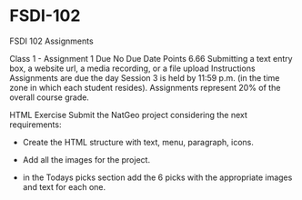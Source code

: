 # FSDI-102
FSDI 102   Assignments

Class 1 - Assignment 1
Due No Due Date Points 6.66 Submitting a text entry box, a website url, a media recording, or a file upload
Instructions
Assignments are due the day Session 3 is held by 11:59 p.m. (in the time zone in which each student resides). Assignments represent 20% of the overall course grade.

HTML Exercise
Submit the NatGeo project considering the next requirements: 

- Create the HTML structure with text, menu, paragraph, icons.

- Add all the images for the project.

- in the Todays picks section add the 6 picks with the appropriate images and text for each one.
